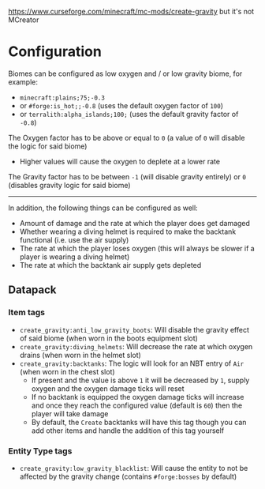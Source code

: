 https://www.curseforge.com/minecraft/mc-mods/create-gravity but it's not MCreator

# Configuration
Biomes can be configured as low oxygen and / or low gravity biome, for example: 
- `minecraft:plains;75;-0.3` 
- or `#forge:is_hot;;-0.8` (uses the default oxygen factor of `100`) 
- or `terralith:alpha_islands;100;` (uses the default gravity factor of `-0.8`)

The Oxygen factor has to be above or equal to `0` (a value of `0` will disable the logic for said biome)
- Higher values will cause the oxygen to deplete at a lower rate

The Gravity factor has to be between `-1` (will disable gravity entirely) or `0` (disables gravity logic for said biome)

---

In addition, the following things can be configured as well:
- Amount of damage and the rate at which the player does get damaged
- Whether wearing a diving helmet is required to make the backtank functional (i.e. use the air supply)
- The rate at which the player loses oxygen (this will always be slower if a player is wearing a diving helmet)
- The rate at which the backtank air supply gets depleted

## Datapack
### Item tags
- `create_gravity:anti_low_gravity_boots`: Will disable the gravity effect of said biome (when worn in the boots equipment slot)
- `create_gravity:diving_helmets`: Will decrease the rate at which oxygen drains (when worn in the helmet slot)
- `create_gravity:backtanks`: The logic will look for an NBT entry of `Air` (when worn in the chest slot)
  - If present and the value is above `1` it will be decreased by `1`, supply oxygen and the oxygen damage ticks will reset
  - If no backtank is equipped the oxygen damage ticks will increase and once they reach the configured value (default is `60`) then the player will take damage
  - By default, the `Create` backtanks will have this tag though you can add other items and handle the addition of this tag yourself

### Entity Type tags
- `create_gravity:low_gravity_blacklist`: Will cause the entity to not be affected by the gravity change (contains `#forge:bosses` by default)